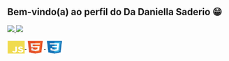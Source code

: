 ## Bem-vindo(a) ao perfil do Da Daniella Saderio 😁

 <div>
   <a href="https://github.com/dsaderio">
   <img height="180em" src="https://github-readme-stats.vercel.app/api?username=dsaderio&show_icons=true&theme=cobalt&include_all_commits=true&count_private=true"/>
   <img height="180em" src="https://github-readme-stats.vercel.app/api/top-langs/?username=dsaderio&layout=compact&langs_count=6&theme=tokyonight"/>
</div>
    
<div style="display: inline_block"><br>
  <img align="center" alt="Js" height="30" width="40" src="https://raw.githubusercontent.com/devicons/devicon/master/icons/javascript/javascript-plain.svg">
  <img align="center" alt="HTML" height="30" width="40" src="https://raw.githubusercontent.com/devicons/devicon/master/icons/html5/html5-original.svg">
  <img align="center" alt="CSS" height="30" width="40" src="https://raw.githubusercontent.com/devicons/devicon/master/icons/css3/css3-original.svg">
</div>

 

 


